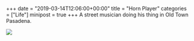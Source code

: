 +++
date = "2019-03-14T12:06:00+00:00"
title = "Horn Player"
categories = ["Life"]
minipost = true
+++
A street musician doing his thing in Old Town Pasadena.

![](https://res.cloudinary.com/tobyblog/image/upload/v1552602904/img/25A20639-6AB5-428E-B013-951140B9B004.jpg)

